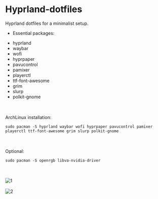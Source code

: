 # Hyprland-dotfiles

Hyprland dotfiles for a minimalist setup.

- Essential packages:
+ hyprland
+ waybar
+ wofi
+ hyprpaper
+ pavucontrol
+ pamixer
+ playerctl
+ ttf-font-awesome
+ grim
+ slurp
+ polkit-gnome

<br><br>
ArchLinux installation:
```
sudo pacman -S hyprland waybar wofi hyprpaper pavucontrol pamixer playerctl ttf-font-awesome grim slurp polkit-gnome 
```
<br><br>
Optional:
```
sudo pacman -S openrgb libva-nvidia-driver
```
<br><br>
![1](https://github.com/user-attachments/assets/69e99ffc-b066-4988-b572-da718e0548bb)
<br><br>
![2](https://github.com/user-attachments/assets/25a10162-436d-4085-871f-960841a9844f)

